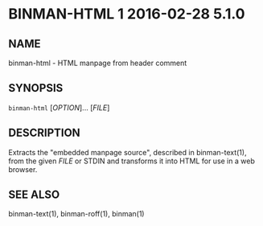 # BINMAN-HTML 1                   2016-02-28                            5.1.0

## NAME

binman-html - HTML manpage from header comment

## SYNOPSIS

`binman-html` [*OPTION*]... [*FILE*]


## DESCRIPTION

Extracts the "embedded manpage source", described in binman-text(1), from the
given *FILE* or STDIN and transforms it into HTML for use in a web browser.

## SEE ALSO

binman-text(1), binman-roff(1), binman(1)